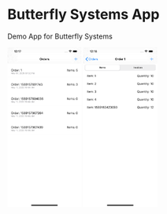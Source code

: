 # Butterfly Systems App

Demo App for Butterfly Systems

<p align="left">
  <img src="https://github.com/jaysalvador/butterfly-systems/blob/master/image/img01.png" width="150" alt="accessibility text">

  <img src="https://github.com/jaysalvador/butterfly-systems/blob/master/image/img02.png" width="150" alt="accessibility text">
</p>
